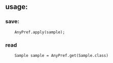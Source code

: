 ## usage:

### save:
```
    AnyPref.apply(sample);
```

### read
```
    Sample sample = AnyPref.get(Sample.class)
```